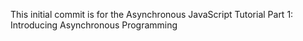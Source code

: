 This initial commit is for the Asynchronous JavaScript Tutorial Part 1: Introducing Asynchronous Programming